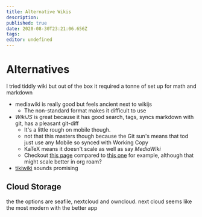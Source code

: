 ```yaml
---
title: Alternative Wikis
description: 
published: true
date: 2020-08-30T23:21:06.656Z
tags: 
editor: undefined
---
```


Alternatives
============

I tried tiddly wiki but out of the box it required a tonne of set up for
math and markdown

- mediawiki is really good but feels ancient next to wikijs
    - The non-standard format makes it difficult to use
- *WikiJS* is great because it has good search, tags, syncs markdown
    with git, has a pleasant git-diff
    - It\'s a little rough on mobile though.
    - not that this masters though because the Git sun's means that tod just use any Mobile so synced with Working Copy
    - KaTeX means it doesn't scale as well as say *MediaWiki*
    - Checkout [this page](http://ryansnotes.org/mediawiki/index.php/Abstract_Algebra) compared to [this one](/University/Abstract-Algebra) for example, although that might scale better in org roam?
-   [tikiwiki](http://doc.tiki.org/Keywords) sounds promising

Cloud Storage
-------------

the the options are seafile, nextcloud and owncloud. next cloud seems
like the most modern with the better app


